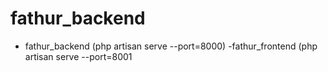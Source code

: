 # fathur_backend
- fathur_backend (php artisan serve --port=8000)
-fathur_frontend (php artisan serve --port=8001

